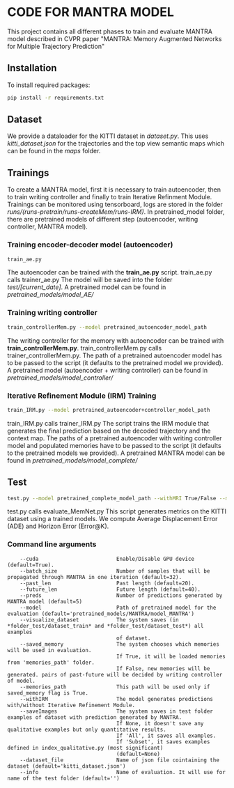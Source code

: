 # CODE FOR MANTRA MODEL
This project contains all different phases to train and evaluate MANTRA model described in CVPR paper
"MANTRA: Memory Augmented Networks for Multiple Trajectory Prediction" 

## Installation
To install required packages: 
```bash
pip install -r requirements.txt
```

## Dataset
We provide a dataloader for the KITTI dataset in *dataset.py*. This uses *kitti_dataset.json* for the trajectories and
the top view semantic maps which can be found in the *maps* folder.


## Trainings
To create a MANTRA model, first it is necessary to train autoencoder, then to train writing controller and finally to train Iterative
Refinment Module.
Trainings can be monitored using tensorboard, logs are stored in the folder *runs/(runs-pretrain/runs-createMem/runs-IRM)*.
In pretrained_model folder, there are pretrained models of different step (autoencoder, writing controller, MANTRA model).

### Training encoder-decoder model (autoencoder)
```bash
train_ae.py
```
The autoencoder can be trained with the **train_ae.py** script. train_ae.py calls trainer_ae.py
The model will be saved into the folder *test/[current_date]*.
A pretrained model can be found in *pretrained_models/model_AE/*

### Training writing controller
```bash
train_controllerMem.py --model pretrained_autoencoder_model_path
```
The writing controller for the memory with autoencoder can be trained with **train_controllerMem.py**.
train_controllerMem.py calls trainer_controllerMem.py.
The path of a pretrained autoencoder model has to be passed to the script (it defaults to the pretrained model we provided).
A pretrained model (autoencoder + writing controller) can be found in *pretrained_models/model_controller/*

### Iterative Refinement Module (IRM) Training
```bash
train_IRM.py --model pretrained_autoencoder+controller_model_path
```
train_IRM.py calls trainer_IRM.py
The script trains the IRM module that generates the final prediction based on the decoded trajectory and the context map.
The paths of a pretrained autoencoder with writing controller model and populated memories have to be passed to the script (it defaults to the
pretrained models we provided).
A pretrained MANTRA model can be found in *pretrained_models/model_complete/*


## Test
```bash
test.py --model pretrained_complete_model_path --withMRI True/False --memory_saved True/False
```
test.py calls evaluate_MemNet.py
This script generates metrics on the KITTI dataset using a trained models. We compute Average Displacement Error (ADE) and Horizon Error (Error@K).

### Command line arguments
```
    --cuda                         Enable/Disable GPU device (default=True).
    --batch_size                   Number of samples that will be propagated through MANTRA in one iteration (default=32).
    --past_len                     Past length (default=20).
    --future_len                   Future length (default=40).
	--preds				           Number of predictions generated by MANTRA model (default=5)
    --model                        Path of pretrained model for the evaluation (default='pretrained_models/MANTRA/model_MANTRA')
    --visualize_dataset            The system saves (in *folder_test/dataset_train* and *folder_test/dataset_test*) all examples
                                   of dataset.
    --saved_memory                 The system chooses which memories will be used in evaluation.
                                   If True, it will be loaded memories from 'memories_path' folder.
                                   If False, new memories will be generated. pairs of past-future will be decided by writing controller of model.
    --memories_path                This path will be used only if saved_memory flag is True.
    --withIRM                      The model generates predictions with/without Iterative Refinement Module.
    --saveImages                   The system saves in test folder examples of dataset with prediction generated by MANTRA.
                                   If None, it doesn't save any qualitative examples but only quantitative results.
                                   If 'All', it saves all examples.
                                   If 'Subset', it saves examples defined in index_qualitative.py (most significant)
                                   (default=None)
    --dataset_file                 Name of json file cointaining the dataset (default='kitti_dataset.json')
    --info                         Name of evaluation. It will use for name of the test folder (default='')

```

